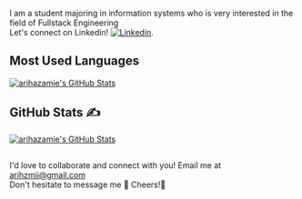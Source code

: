 [linkedin]: https://www.linkedin.com/in/arihazamie/

I am a student majoring in information systems who is very interested in the field of Fullstack Engineering<br>
Let's connect on Linkedin! [<img alt="Linkedin" src="https://img.shields.io/badge/linkedin-blue?style=social&logo=linkedin">][linkedin].

## Most Used Languages

[<img alt="arihazamie's GitHub Stats" src="https://github-readme-stats.vercel.app/api/top-langs/?username=arihazamie&layout=compact&theme=tokyonight">](#)

## GitHub Stats &#x270d;

[<img alt="arihazamie's GitHub Stats" src="https://github-readme-stats.vercel.app/api?username=arihazamie&count_private=true&show_icons=true&theme=tokyonight">](#)

##

I'd love to collaborate and connect with you! Email me at arihzmii@gmail.com
<br>Don't hesitate to message me 🤝 Cheers!🥂
